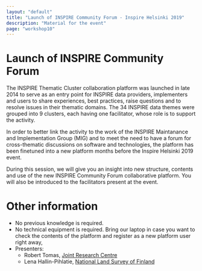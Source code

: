 ```yaml
---
layout: "default"
title: "Launch of INSPIRE Community Forum - Inspire Helsinki 2019"
description: "Material for the event"
page: "workshop10"
---
```


# Launch of INSPIRE Community Forum

The INSPIRE Thematic Cluster collaboration platform was launched in late 2014 to serve as an entry point for INSPIRE data providers, implementers and users to share experiences, best practices, raise questions and to resolve issues in their thematic domains. The 34 INSPIRE data themes were grouped into 9 clusters, each having one facilitator, whose role is to support the activity. 

In order to better link the activity to the work of the INSPIRE Maintanance and Implementation Group (MIG) and to meet the need to have a forum for cross-thematic discussions on software and technologies, the platform has been finetuned into a new platform months before the Inspire Helsinki 2019 event. 

During this session, we will give you an insight into new structure, contents and use of the new INSPIRE Community Forum collaborative platform. You will also be introduced to the facilitators present at the event.


# Other information

* No previous knowledge is required.
* No technical equipment is required. Bring our laptop in case you want to check the contents of the platform and register as a new platform user right away,
* Presenters:
    * Robert Tomas, [Joint Research Centre](https://ec.europa.eu/info/departments/joint-research-centre_en)
    * Lena Hallin-Pihlatie, [National Land Survey of Finland](https://www.maanmittauslaitos.fi/en)
